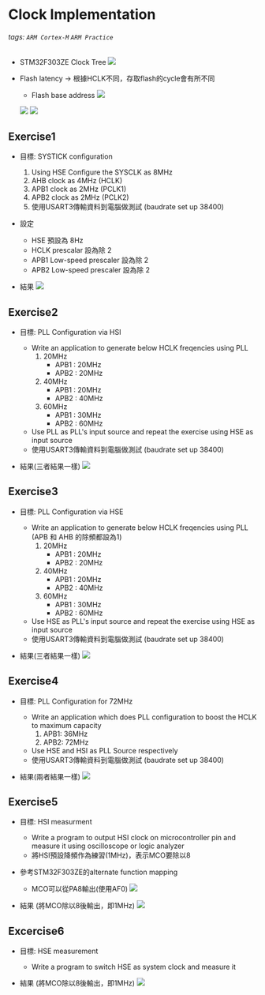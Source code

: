 # Clock Implementation
###### tags: `ARM Cortex-M` `ARM Practice`

- STM32F303ZE Clock Tree
![](https://i.imgur.com/P1XjtyZ.png)

- Flash latency &rarr; 根據HCLK不同，存取flash的cycle會有所不同
  - Flash base address
    ![](https://i.imgur.com/ntSfkmY.png)

  ![](https://i.imgur.com/f9yqdBh.png)
  ![](https://i.imgur.com/oBm7jAx.png)

## Exercise1
- 目標: SYSTICK configuration
  1. Using HSE Configure the SYSCLK as 8MHz
  2. AHB clock as 4MHz (HCLK)
  3. APB1 clock as 2MHz (PCLK1)
  4. APB2 clock as 2MHz (PCLK2)
  5. 使用USART3傳輸資料到電腦做測試 (baudrate set up 38400)

- 設定
  - HSE 預設為 8Hz
  - HCLK prescalar 設為除 2
  - APB1 Low-speed prescaler 設為除 2
  - APB2 Low-speed prescaler 設為除 2

- 結果
  ![](https://i.imgur.com/geHSjpL.png)

  
## Exercise2
- 目標: PLL Configuration via HSI
  - Write an application to generate below HCLK freqencies using PLL
    1. 20MHz
       - APB1 : 20MHz
       - APB2 : 20MHz
    2. 40MHz
       - APB1 : 20MHz
       - APB2 : 40MHz
    4. 60MHz
       - APB1 : 30MHz
       - APB2 : 60MHz
  - Use PLL as PLL's input source and repeat the exercise using HSE as input source
  - 使用USART3傳輸資料到電腦做測試 (baudrate set up 38400)

- 結果(三者結果一樣)
  ![](https://i.imgur.com/cGCCI3P.png)

  
## Exercise3
- 目標: PLL Configuration via HSE
  - Write an application to generate below HCLK freqencies using PLL (APB 和 AHB 的除頻都設為1)
    1. 20MHz
       - APB1 : 20MHz
       - APB2 : 20MHz
    2. 40MHz
       - APB1 : 20MHz
       - APB2 : 40MHz
    3. 60MHz
       - APB1 : 30MHz
       - APB2 : 60MHz
  - Use HSE as PLL's input source and repeat the exercise using HSE as input source
  - 使用USART3傳輸資料到電腦做測試 (baudrate set up 38400)

- 結果(三者結果一樣)
  ![](https://i.imgur.com/eNSDTMZ.png)
  
## Exercise4
- 目標: PLL Configuration for 72MHz
  - Write an application which does PLL configuration to boost the HCLK to maximum capacity
    1. APB1: 36MHz
    2. APB2: 72MHz
  - Use HSE and HSI as PLL Source respectively
  - 使用USART3傳輸資料到電腦做測試 (baudrate set up 38400)

- 結果(兩者結果一樣)
  ![](https://i.imgur.com/eNSDTMZ.png)
  
## Exercise5
- 目標: HSI measurment
  - Write a program to output HSI clock on microcontroller pin and measure it using oscilloscope or logic analyzer
  - 將HSI預設降頻作為練習(1MHz)，表示MCO要除以8
  
- 參考STM32F303ZE的alternate function mapping
  - MCO可以從PA8輸出(使用AF0)
  ![](https://i.imgur.com/iwYAXMX.png)

- 結果 (將MCO除以8後輸出，即1MHz)
  ![](https://i.imgur.com/BjwlALt.png)
  
## Excercise6
- 目標: HSE measurement
  - Write a program to switch HSE as system clock and measure it

- 結果 (將MCO除以8後輸出，即1MHz)
  ![](https://i.imgur.com/uY4tHXm.png)
